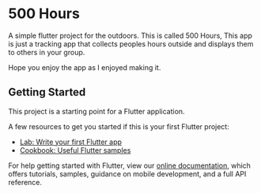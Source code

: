 # 500 Hours 

A simple flutter project for the outdoors. This is called 500 Hours, This app is just a tracking app that collects peoples hours outside and displays them to others
in your group.

Hope you enjoy the app as I enjoyed making it.
 
## Getting Started

This project is a starting point for a Flutter application.

A few resources to get you started if this is your first Flutter project:

- [Lab: Write your first Flutter app](https://flutter.dev/docs/get-started/codelab)
- [Cookbook: Useful Flutter samples](https://flutter.dev/docs/cookbook)

For help getting started with Flutter, view our
[online documentation](https://flutter.dev/docs), which offers tutorials,
samples, guidance on mobile development, and a full API reference.
